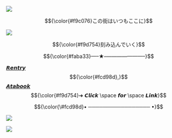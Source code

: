 ![](https://64.media.tumblr.com/9861c0cb59a097904b1c8098d5a16abc/218cee35b2586776-b5/s1280x1920/dab4c7128447a7acde7442575816955da21e24a3.pnj)

$${\color{#f9c076}この街はいつもここに}$$

![](https://64.media.tumblr.com/9d57f124c1996ed4275486b6484f7e17/306dd86cfbec7469-34/s2048x3072/562cbc7d7b34d678b870dff369f761d1e40b0e56.jpg)

$${\color{#f9d754}刻み込んでいく}$$

$${\color{#faba33}—–★–———————–}$$

[𝙍𝙚𝙣𝙩𝙧𝙮](https://rentry.co/0tomos) $${\color{#fcd98d},}$$ [𝘼𝙩𝙖𝙗𝙤𝙤𝙠](https://secretdistance.atabook.org/)
$${\color{#f9d754}➜ 𝘾𝙡𝙞𝙘𝙠 \space 𝙛𝙤𝙧 \space 𝙇𝙞𝙣𝙠}$$

$${\color{\#fcd98d}• ───────────────── •}$$

![](https://64.media.tumblr.com/67515e6f009804ec0e27601f64d8ef9c/85977a86590ce982-a1/s1280x1920/64de7f19fcf55c201ff9ab4f75118606c3eaeee8.pnj)

![](https://komarev.com/ghpvc/?username=VividOldTale&color=yellow)
